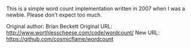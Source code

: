This is a simple word count implementation written in 2007 when I was a newbie.  Please don't expect too much.

Original author: Brian Beckett
Original URL: http://www.worthlesscheese.com/code/wordcount/
New URL: https://github.com/cosmicflame/wordcount